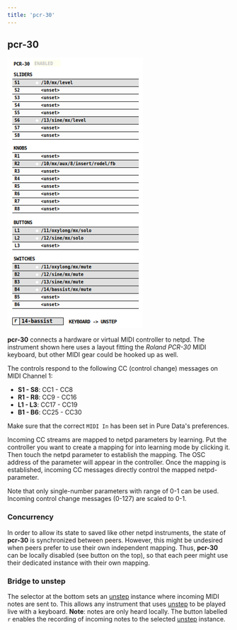 ```yaml
---
title: 'pcr-30'
---
```


## pcr-30

![pcr-30](pcr-30.png)

**pcr-30** connects a hardware or virtual MIDI controller to netpd. The instrument
shown here uses a layout fitting the *Roland PCR-30* MIDI keyboard, but
other MIDI gear could be hooked up as well.

The controls respond to the following CC (control change) messages on MIDI Channel 1:
- **S1 - S8**: CC1 - CC8
- **R1 - R8**: CC9 - CC16
- **L1 - L3**: CC17 - CC19
- **B1 - B6**: CC25 - CC30

Make sure that the correct `MIDI In` has been set in Pure Data's preferences.

Incoming CC streams are mapped to netpd parameters by learning. Put the
controller you want to create a mapping for into learning mode by clicking it.
Then touch the netpd parameter to establish the mapping. The OSC address
of the parameter will appear in the controller. Once the mapping is established,
incoming CC messages directly control the mapped netpd-parameter.

Note that only single-number parameters with range of 0-1 can be used.
Incoming control change messages (0-127) are scaled to 0-1.

### Concurrency
In order to allow its state to saved like other netpd instruments, the state of
**pcr-30** is synchronized between peers. However, this might be undesired when
peers prefer to use their own independent mapping. Thus, **pcr-30** can be locally
disabled (see button on the top), so that each peer might use their dedicated
instance with their own mapping.

### Bridge to unstep
The selector at the bottom sets an [unstep](unstep) instance where
incoming MIDI notes are sent to. This allows any instrument that uses [unstep](unstep)
to be played live with a keyboard. **Note**: notes are only heard locally. The
button labelled `r` enables the recording of incoming notes to the selected
[unstep](unstep) instance.
